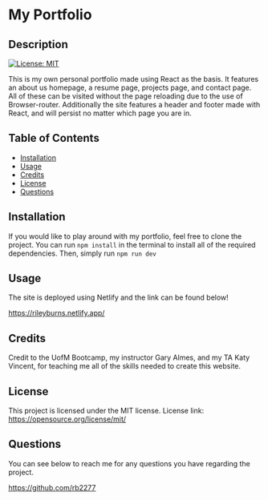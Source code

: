 # My Portfolio

## Description

[![License: MIT](https://img.shields.io/badge/License-MIT-yellow.svg)](https://opensource.org/licenses/MIT)

This is my own personal portfolio made using React as the basis. It features an about us homepage, a resume page, projects page, and contact page. All of these can be visited without the page reloading due to the use of Browser-router. Additionally the site features a header and footer made with React, and will persist no matter which page you are in.

## Table of Contents

- [Installation](#installation)
- [Usage](#usage)
- [Credits](#credits)
- [License](#license)
- [Questions](#questions)

## Installation

If you would like to play around with my portfolio, feel free to clone the project. You can run `npm install` in the terminal to install all of the required dependencies. Then, simply run `npm run dev`

## Usage

The site is deployed using Netlify and the link can be found below!

https://rileyburns.netlify.app/


## Credits

Credit to the UofM Bootcamp, my instructor Gary Almes, and my TA Katy Vincent, for teaching me all of the skills needed to create this website.

## License

This project is licensed under the MIT license. License link: https://opensource.org/license/mit/

## Questions

You can see below to reach me for any questions you have regarding the project.

https://github.com/rb2277



